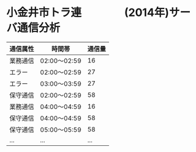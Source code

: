 小金井市トラ連　　　　(2014年)サーバ通信分析
====

|通信属性|時間帯|通信量|
|--|--|--|
|業務通信|02:00～02:59|16
|エラー|02:00～02:59|27|
|エラー|03:00～03:59|27|
|保守通信|02:00～02:59|58|
|業務通信|04:00～04:59|16
|保守通信|04:00～04:59|58|
|保守通信|05:00～05:59|58|
|...|...|...|